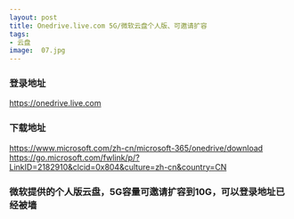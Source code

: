 ```yaml
---
layout: post
title: Onedrive.live.com 5G/微软云盘个人版、可邀请扩容
tags:
- 云盘
image:  07.jpg
---
```




### 登录地址<br>
https://onedrive.live.com

### 下载地址<br>
https://www.microsoft.com/zh-cn/microsoft-365/onedrive/download<br>
https://go.microsoft.com/fwlink/p/?LinkID=2182910&clcid=0x804&culture=zh-cn&country=CN

### 微软提供的个人版云盘，5G容量可邀请扩容到10G，可以登录地址已经被墙<br>